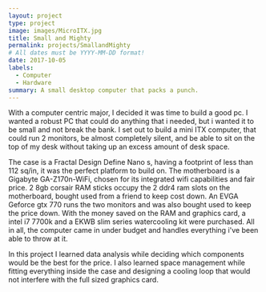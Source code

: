 ```yaml
---
layout: project
type: project
image: images/MicroITX.jpg
title: Small and Mighty 
permalink: projects/SmallandMighty
# All dates must be YYYY-MM-DD format!
date: 2017-10-05
labels:
  - Computer
  - Hardware
summary: A small desktop computer that packs a punch.
---
```


With a computer centric major, I decided it was time to build a good pc. I wanted a robust PC that could do anything that i needed, but i wanted it to be small and not break the bank. I set out to build a mini ITX computer, that could run 2 monitors, be almost completely silent, and be able to sit on the top of my desk without taking up an excess amount of desk space. 

The case is a Fractal Design Define Nano s, having a footprint of less than 112 sq/in, it was the perfect platform to build on. The motherboard is a Gigabyte GA-Z170n-WiFi, chosen for its integrated wifi capabilities and fair price. 2 8gb corsair RAM sticks occupy the 2 ddr4 ram slots on the motherboard, bought used from a friend to keep cost down. An EVGA Geforce gtx 770 runs the two monitors and was also bought used to keep the price down. With the money saved on the RAM and graphics card, a intel i7 7700k and a EKWB slim series watercooling kit were purchased. All in all, the computer came in under budget and handles everything i've been able to throw at it.   

In this project I learned data analysis while deciding which components would be the best for the price. I also learned space management while fitting everything inside the case and designing a cooling loop that would not interfere with the full sized graphics card. 
 


